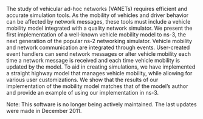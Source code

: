 The study of vehicular ad-hoc networks (VANETs) requires efficient and accurate simulation tools. As the mobility of vehicles and driver behavior can be affected by network messages, these tools must include a vehicle mobility model integrated with a quality network simulator. We present the first implementation of a well-known vehicle mobility model to ns-3, the next generation of the popular ns-2 networking simulator. Vehicle mobility and network communication are integrated through events. User-created event handlers can send network messages or alter vehicle mobility each time a network message is received and each time vehicle mobility is updated by the model. To aid in creating simulations, we have implemented a straight highway model that manages vehicle mobility, while allowing for various user customizations. We show that the results of our implementation of the mobility model matches that of the model’s author and provide an example of using our implementation in ns-3.

Note: This software is no longer being actively maintained.  The last updates were made in December 2011.